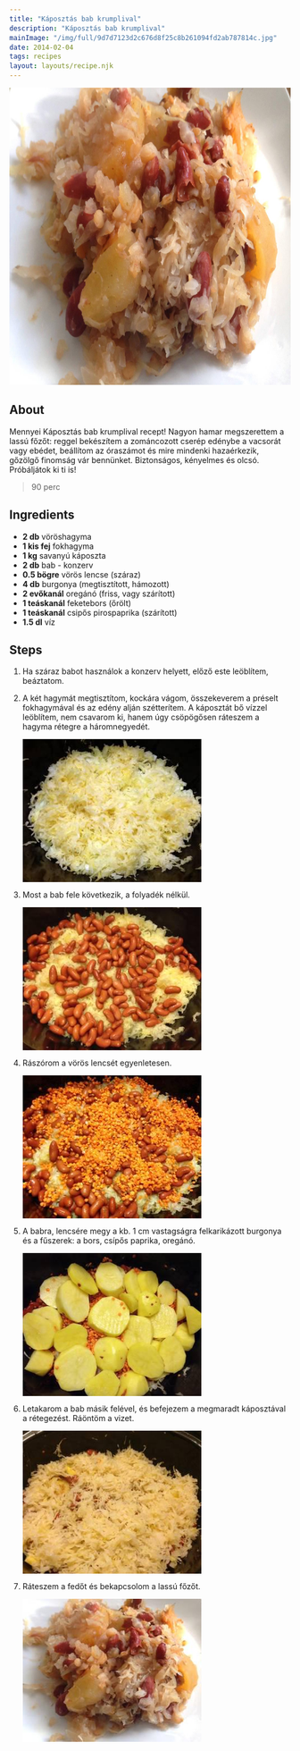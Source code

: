 ```yaml
---
title: "Káposztás bab krumplival"
description: "Káposztás bab krumplival"
mainImage: "/img/full/9d7d7123d2c676d8f25c8b261094fd2ab787814c.jpg"
date: 2014-02-04
tags: recipes
layout: layouts/recipe.njk
---
```

                            
<p align="center"><a href="https://cookpad.com/hu/receptek/1927340-kaposztas-bab-krumplival" rel="Recipe source page"><img width="751" height="532" src="/img/full/9d7d7123d2c676d8f25c8b261094fd2ab787814c.jpg"/></a></p>

## About
Mennyei Káposztás bab krumplival recept! Nagyon hamar megszerettem a lassú főzőt: reggel bekészítem a zománcozott cserép edénybe a vacsorát vagy ebédet, beállítom az óraszámot és mire mindenki hazaérkezik, gőzölgő finomság vár bennünket. Biztonságos, kényelmes és olcsó. Próbáljátok ki ti is!

> 90 perc 

## Ingredients
* **2 db** vöröshagyma
* **1 kis fej** fokhagyma
* **1 kg** savanyú káposzta
* **2 db** bab - konzerv
* **0.5 bögre** vörös lencse (száraz)
* **4 db** burgonya (megtisztított, hámozott)
* **2 evőkanál** oregánó (friss, vagy szárított)
* **1 teáskanál** feketebors (őrölt)
* **1 teáskanál** csipős pirospaprika (szárított)
* **1.5 dl** víz

## Steps

1. Ha száraz babot használok a konzerv helyett, előző este leöblítem, beáztatom.
 
    <div style="clear: both"/>

2. A két hagymát megtisztítom, kockára vágom, összekeverem a préselt fokhagymával és az edény alján szétterítem. A káposztát bő vízzel leöblítem, nem csavarom ki, hanem úgy csöpögősen ráteszem a hagyma rétegre a háromnegyedét.
 
    <p><img width="320" height="256" align="left" src="/img/full/5ab1a8a76277671d2b3f485a8c6cc6d858fbf8ec.jpg"/></p><div style="clear: both"/>

3. Most a bab fele következik, a folyadék nélkül.
 
    <p><img width="320" height="256" align="left" src="/img/full/52db8aec0892a4ecf96235fe88360516419b1270.jpg"/></p><div style="clear: both"/>

4. Rászórom a vörös lencsét egyenletesen.
 
    <p><img width="320" height="256" align="left" src="/img/full/bdc592973a4fc36a34facf2224bd2e12b4b1d59d.jpg"/></p><div style="clear: both"/>

5. A babra, lencsére megy a kb. 1 cm vastagságra felkarikázott burgonya és a fűszerek: a bors, csípős paprika, oregánó.
 
    <p><img width="320" height="256" align="left" src="/img/full/659789b48059e82b95d80afdce1da809a65bd4b3.jpg"/></p><div style="clear: both"/>

6. Letakarom a bab másik felével, és befejezem a megmaradt káposztával a rétegezést. Ráöntöm a vizet.
 
    <p><img width="320" height="256" align="left" src="/img/full/1ab265102cf1aaadbe8bab41a50eaa1f8fd512ff.jpg"/></p><div style="clear: both"/>

7. Ráteszem a fedőt és bekapcsolom a lassú főzőt.
 
    <p><img width="320" height="256" align="left" src="/img/full/8105da4305f676ccff3a02ca66c7c2f7fd32f35c.jpg"/></p><div style="clear: both"/>

